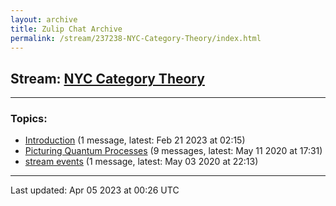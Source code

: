 ```yaml
---
layout: archive
title: Zulip Chat Archive
permalink: /stream/237238-NYC-Category-Theory/index.html
---
```


## Stream: [NYC Category Theory](https://mattecapu.github.io/ct-zulip-archive/stream/237238-NYC-Category-Theory/index.html)
---

### Topics:

* [Introduction](topic/topic_Introduction.html) (1 message, latest: Feb 21 2023 at 02:15)
* [Picturing Quantum Processes](topic/topic_Picturing.20Quantum.20Processes.html) (9 messages, latest: May 11 2020 at 17:31)
* [stream events](topic/topic_stream.20events.html) (1 message, latest: May 03 2020 at 22:13)

<hr><p>Last updated: Apr 05 2023 at 00:26 UTC</p>